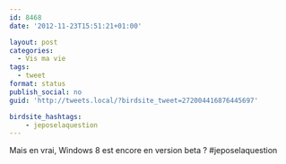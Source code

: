 ```yaml
---
id: 8468
date: '2012-11-23T15:51:21+01:00'

layout: post
categories:
  - Vis ma vie
tags:
  - tweet
format: status
publish_social: no
guid: 'http://tweets.local/?birdsite_tweet=272004416876445697'

birdsite_hashtags:
    - jeposelaquestion
---
```


Mais en vrai, Windows 8 est encore en version beta ? #jeposelaquestion